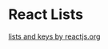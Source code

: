 # React Lists

[lists and keys by reactjs.org](https://reactjs.org/docs/lists-and-keys.html#gatsby-focus-wrapper)
